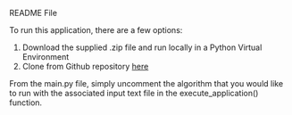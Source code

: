 README File

To run this application, there are a few options:
1) Download the supplied .zip file and run locally in a Python Virtual Environment
2) Clone from Github repository [here](https://github.com/kylegraupe/PukobanSolverHW1)

From the main.py file, simply uncomment the algorithm that you would like to run with the associated input text file 
in the execute_application() function.